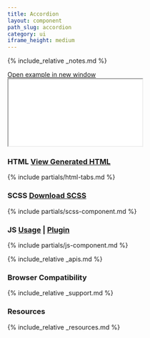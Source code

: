 ```yaml
---
title: Accordion
layout: component
path_slug: accordion
category: ui
iframe_height: medium
---
```


{% include_relative _notes.md %}

<div class="cf">
	<a href="{{ site.baseurl }}/component/{{ page.path_slug }}/example.html" target="_blank" class="example-link">Open example in new window</a>
</div><!--/.cf-->

<iframe {% if page.iframe_height %}class="h-{{ page.iframe_height }}"{% endif %} src="{{ site.baseurl }}/component/{{ page.path_slug }}/example.html"></iframe>

<h3>HTML <span class="link"><a href="component.html" target="_blank">View Generated HTML</a></span></h3>

{% include partials/html-tabs.md %}

<h3>SCSS <span class="link"><a href="scss/component.scss" target="_blank">Download SCSS</a></span></h3>
{% include partials/scss-component.md %}


<h3>JS <span class="link"><a href="component-usage.js" target="_blank">Usage</a> | <a href="component.js" target="_blank">Plugin</a></span></h3>
{% include partials/js-component.md %}

{% include_relative _apis.md %}

<h3>Browser Compatibility</h3>

{% include_relative _support.md %}

<h3>Resources</h3>

{% include_relative _resources.md %}

